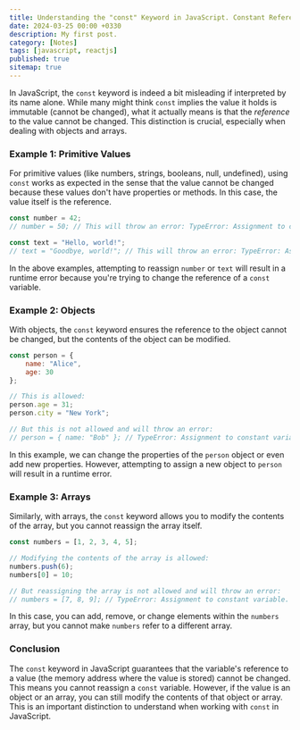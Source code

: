 ```yaml
---
title: Understanding the "const" Keyword in JavaScript. Constant References, Not Values
date: 2024-03-25 00:00 +0330
description: My first post.
category: [Notes]
tags: [javascript, reactjs]
published: true
sitemap: true
---
```


In JavaScript, the `const` keyword is indeed a bit misleading if interpreted by its name alone. While many might think `const` implies the value it holds is immutable (cannot be changed), what it actually means is that the *reference* to the value cannot be changed. This distinction is crucial, especially when dealing with objects and arrays.

### Example 1: Primitive Values

For primitive values (like numbers, strings, booleans, null, undefined), using `const` works as expected in the sense that the value cannot be changed because these values don't have properties or methods. In this case, the value itself is the reference.

```javascript
const number = 42;
// number = 50; // This will throw an error: TypeError: Assignment to constant variable.

const text = "Hello, world!";
// text = "Goodbye, world!"; // This will throw an error: TypeError: Assignment to constant variable.
```

In the above examples, attempting to reassign `number` or `text` will result in a runtime error because you're trying to change the reference of a `const` variable.

### Example 2: Objects

With objects, the `const` keyword ensures the reference to the object cannot be changed, but the contents of the object can be modified.

```javascript
const person = {
    name: "Alice",
    age: 30
};

// This is allowed:
person.age = 31;
person.city = "New York";

// But this is not allowed and will throw an error:
// person = { name: "Bob" }; // TypeError: Assignment to constant variable.
```

In this example, we can change the properties of the `person` object or even add new properties. However, attempting to assign a new object to `person` will result in a runtime error.

### Example 3: Arrays

Similarly, with arrays, the `const` keyword allows you to modify the contents of the array, but you cannot reassign the array itself.

```javascript
const numbers = [1, 2, 3, 4, 5];

// Modifying the contents of the array is allowed:
numbers.push(6);
numbers[0] = 10;

// But reassigning the array is not allowed and will throw an error:
// numbers = [7, 8, 9]; // TypeError: Assignment to constant variable.
```

In this case, you can add, remove, or change elements within the `numbers` array, but you cannot make `numbers` refer to a different array.

### Conclusion

The `const` keyword in JavaScript guarantees that the variable's reference to a value (the memory address where the value is stored) cannot be changed. This means you cannot reassign a `const` variable. However, if the value is an object or an array, you can still modify the contents of that object or array. This is an important distinction to understand when working with `const` in JavaScript.
